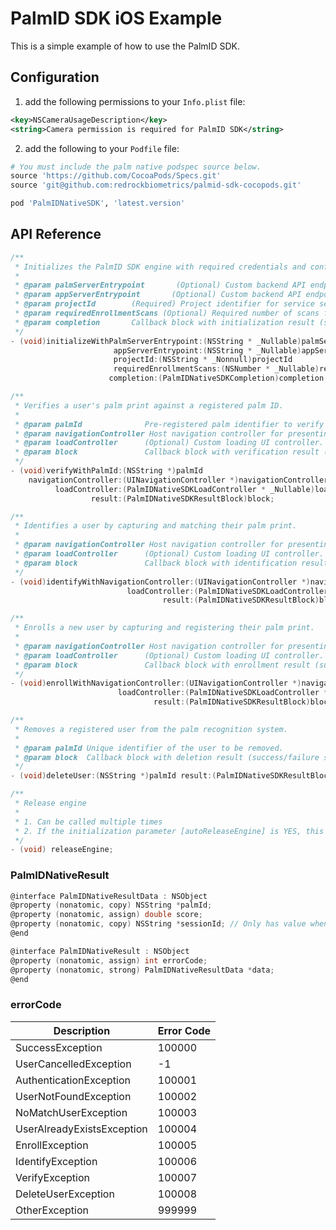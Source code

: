 # PalmID SDK iOS Example

This is a simple example of how to use the PalmID SDK.

## Configuration

1. add the following permissions to your `Info.plist` file:

```xml
<key>NSCameraUsageDescription</key>
<string>Camera permission is required for PalmID SDK</string>
```

2. add the following to your `Podfile` file:

```ruby
# You must include the palm native podspec source below.
source 'https://github.com/CocoaPods/Specs.git'
source 'git@github.com:redrockbiometrics/palmid-sdk-cocopods.git'

pod 'PalmIDNativeSDK', 'latest.version'
```

## API Reference

```c
/**
 * Initializes the PalmID SDK engine with required credentials and configuration.
 *
 * @param palmServerEntrypoint       (Optional) Custom backend API endpoint URL. Pass `nil` to use the default endpoint.
 * @param appServerEntrypoint       (Optional) Custom backend API endpoint URL. Pass `nil` to use the default endpoint.
 * @param projectId        (Required) Project identifier for service segregation. Must not be `nil`.
 * @param requiredEnrollmentScans (Optional) Required number of scans for enrollment. Pass `nil` if not required.
 * @param completion       Callback block with initialization result (success/failure).
 */
- (void)initializeWithPalmServerEntrypoint:(NSString * _Nullable)palmServerEntrypoint
                       appServerEntrypoint:(NSString * _Nullable)appServerEntrypoint
                       projectId:(NSString * _Nonnull)projectId
                       requiredEnrollmentScans:(NSNumber * _Nullable)requiredEnrollmentScans
                      completion:(PalmIDNativeSDKCompletion)completion;

/**
 * Verifies a user's palm print against a registered palm ID.
 *
 * @param palmId              Pre-registered palm identifier to verify against.
 * @param navigationController Host navigation controller for presenting verification UI.
 * @param loadController      (Optional) Custom loading UI controller. Pass `nil` for default UI.
 * @param block               Callback block with verification result (success/failure and metadata).
 */
- (void)verifyWithPalmId:(NSString *)palmId
    navigationController:(UINavigationController *)navigationController
          loadController:(PalmIDNativeSDKLoadController * _Nullable)loadController
                  result:(PalmIDNativeSDKResultBlock)block;

/**
 * Identifies a user by capturing and matching their palm print.
 *
 * @param navigationController Host navigation controller for presenting capture UI.
 * @param loadController      (Optional) Custom loading UI controller. Pass `nil` for default UI.
 * @param block               Callback block with identification result (matched palm ID or error).
 */
- (void)identifyWithNavigationController:(UINavigationController *)navigationController
                          loadController:(PalmIDNativeSDKLoadController * _Nullable)loadController
                                  result:(PalmIDNativeSDKResultBlock)block;

/**
 * Enrolls a new user by capturing and registering their palm print.
 *
 * @param navigationController Host navigation controller for presenting enrollment UI.
 * @param loadController      (Optional) Custom loading UI controller. Pass `nil` for default UI.
 * @param block               Callback block with enrollment result (success/failure status).
 */
- (void)enrollWithNavigationController:(UINavigationController *)navigationController
                        loadController:(PalmIDNativeSDKLoadController * _Nullable)loadController
                                result:(PalmIDNativeSDKResultBlock)block;

/**
 * Removes a registered user from the palm recognition system.
 *
 * @param palmId Unique identifier of the user to be removed.
 * @param block  Callback block with deletion result (success/failure status).
 */
- (void)deleteUser:(NSString *)palmId result:(PalmIDNativeSDKResultBlock)block;

/**
 * Release engine
 *
 * 1. Can be called multiple times
 * 2. If the initialization parameter [autoReleaseEngine] is YES, this method does not need to be called.
 */
- (void) releaseEngine;
```

### PalmIDNativeResult

```c
@interface PalmIDNativeResultData : NSObject
@property (nonatomic, copy) NSString *palmId;
@property (nonatomic, assign) double score;
@property (nonatomic, copy) NSString *sessionId; // Only has value when appServerEntrypoint is specified during initialization
@end

@interface PalmIDNativeResult : NSObject
@property (nonatomic, assign) int errorCode;
@property (nonatomic, strong) PalmIDNativeResultData *data;
@end
```
### errorCode

| Description | Error Code |
|------------|-------------|
| SuccessException          | 100000  |
| UserCancelledException    | -1      |
| AuthenticationException   | 100001  |
| UserNotFoundException     | 100002  |
| NoMatchUserException      | 100003  |
| UserAlreadyExistsException| 100004  |
| EnrollException           | 100005  |
| IdentifyException         | 100006  |
| VerifyException           | 100007  |
| DeleteUserException       | 100008  |
| OtherException            | 999999  |